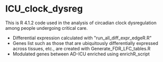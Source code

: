 # ICU_clock_dysreg
This is R 4.1.2 code used in the analysis of circadian clock dysregulation among people undergoing critical care.
<ul>
  <li>Differential expression calculated with "run_all_diff_expr_edgeR.R"</li>
  <li>Genes list such as those that are ubiquitously differentially expressed across tissues, etc., are created with Generate_FDR_LFC_tables.R</li>
  <li>Modulated genes between AD-ICU enriched using enrichR_script</li>
</ul>
